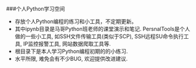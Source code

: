 ###个人Python学习空间
- 存放个人Python编程的练习和小工具，不定期更新。
- 其中ipynb目录是马哥Python班老师的课堂演示和笔记. PersnalTools是个人做的一些小工具, 如SSH文件传输工具(类似于SCP), SSH远程SU命令执行工具, IP监控报警工具, 网站数据爬取工具等.
- 根目录下是本人学习Python编程初期的的小练习.
- 水平所限, 难免会有不少BUG, 欢迎提供改进建议.
